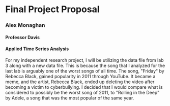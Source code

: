 # Final Project Proposal
### Alex Monaghan
#### Professor Davis
#### Applied Time Series Analysis
For my independent research project, I will be utilizing the data file from lab 3 along with a new data file.  This is because the song that I analyzed for the last lab is arguably one of the worst songs of all time.  The song, "Friday" by Rebecca Black, gained popularity in 2011 through YouTube.  It became a meme, and the artist, Rebecca Black, ended up deleting the video after becoming a victim to cyberbullying.  I decided that I would compare what is considered to possibly be the worst song of 2011, to "Rolling in the Deep" by Adele, a song that was the most popular of the same year.

